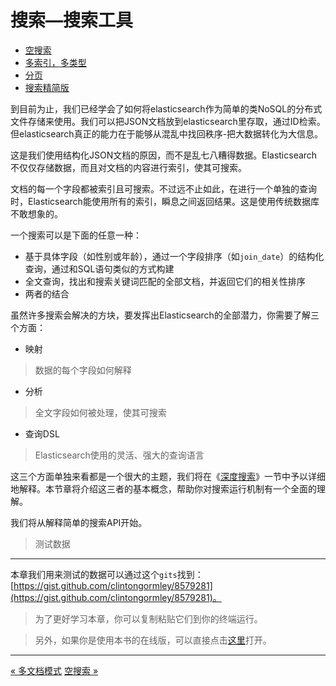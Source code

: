 搜索—搜索工具
===============

* [空搜索](the-empty-search.md)
* [多索引，多类型](multi-index-multitype.md)
* [分页](pagination.md)
* [搜索精简版](search-lite.md)

到目前为止，我们已经学会了如何将elasticsearch作为简单的类NoSQL的分布式文件存储来使用。我们可以把JSON文档放到elasticsearch里存取，通过ID检索。但elasticsearch真正的能力在于能够从混乱中找回秩序-把大数据转化为大信息。

这是我们使用结构化JSON文档的原因，而不是乱七八糟得数据。Elasticsearch不仅仅存储数据，而且对文档的内容进行索引，使其可搜索。

文档的每一个字段都被索引且可搜索。不过远不止如此，在进行一个单独的查询时，Elasticsearch能使用所有的索引，瞬息之间返回结果。这是使用传统数据库不敢想象的。

一个搜索可以是下面的任意一种：

* 基于具体字段（如性别或年龄），通过一个字段排序（如`join_date`）的结构化查询，通过和SQL语句类似的方式构建
* 全文查询，找出和搜索关键词匹配的全部文档，并返回它们的相关性排序
* 两者的结合


虽然许多搜索会解决的方块，要发挥出Elasticsearch的全部潜力，你需要了解三个方面：

* 映射
> 数据的每个字段如何解释

* 分析
> 全文字段如何被处理，使其可搜索

* 查询DSL
> Elasticsearch使用的灵活、强大的查询语言

这三个方面单独来看都是一个很大的主题，我们将在《[深度搜索](search-in-depth.md)》一节中予以详细地解释。本节章将介绍这三者的基本概念，帮助你对搜索运行机制有一个全面的理解。

我们将从解释简单的搜索API开始。

> 测试数据
---------
本章我们用来测试的数据可以通过这个`gits`找到：[https://gist.github.com/clintongormley/8579281](https://gist.github.com/clintongormley/8579281)。

> 为了更好学习本章，你可以复制粘贴它们到你的终端运行。

> 另外，如果你是使用本书的在线版，可以直接点击[这里](http://www.elasticsearch.com/guide/en/elasticsearch/guide/current/sense_widget.html?snippets/050_Search/Test_data.json)打开。

-----------------------------
[« 多文档模式](../distributed-document-store/multidocument-patterns.md)     [空搜索 »](the-empty-search.md)
